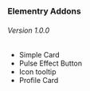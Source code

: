 ### Elementry Addons

###### Version 1.0.0
- Simple Card
- Pulse Effect Button
- Icon tooltip
- Profile Card
